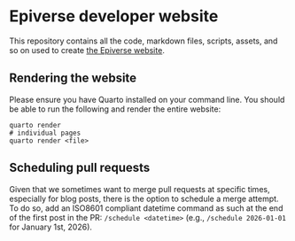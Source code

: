 # Epiverse developer website

This repository contains all the code, markdown files, scripts, assets, and so on used to create [the Epiverse website](https://epiverse-trace.github.io).

## Rendering the website

Please ensure you have Quarto installed on your command line. You should be able to run the following and render the entire website:

```
quarto render
# individual pages
quarto render <file>
```

## Scheduling pull requests

Given that we sometimes want to merge pull requests at specific times, especially for blog posts, there is the option to schedule a merge attempt. To do so, add an ISO8601 compliant datetime command as such at the end of the first post in the PR: `/schedule <datetime>` (e.g., `/schedule 2026-01-01` for January 1st, 2026).
